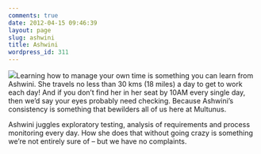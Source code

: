 ```yaml
---
comments: true
date: 2012-04-15 09:46:39
layout: page
slug: ashwini
title: Ashwini
wordpress_id: 311
---
```


[![](/wp-content/uploads/2012/04/ashwini-300x242.jpg)](/wp-content/uploads/2012/04/ashwini.jpg)Learning how to manage your own time is something you can learn from Ashwini. She travels no less than 30 kms (18 miles) a day to get to work each day! And if you don’t find her in her seat by 10AM every single day, then we’d say your eyes probably need checking. Because Ashwini’s consistency is something that bewilders all of us here at Multunus.

Ashwini juggles exploratory testing, analysis of requirements and process monitoring every day. How she does that without going crazy is something we’re not entirely sure of – but we have no complaints.
